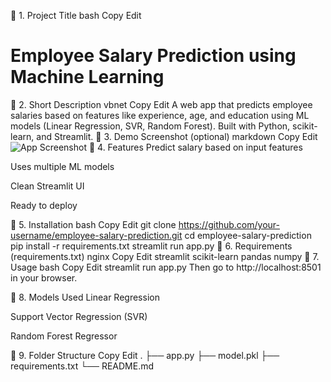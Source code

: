 📌 1. Project Title
bash
Copy
Edit
# Employee Salary Prediction using Machine Learning
📌 2. Short Description
vbnet
Copy
Edit
A web app that predicts employee salaries based on features like experience, age, and education using ML models (Linear Regression, SVR, Random Forest). Built with Python, scikit-learn, and Streamlit.
📌 3. Demo Screenshot (optional)
markdown
Copy
Edit
![App Screenshot](screenshot.png)
📌 4. Features
Predict salary based on input features

Uses multiple ML models

Clean Streamlit UI

Ready to deploy

📌 5. Installation
bash
Copy
Edit
git clone https://github.com/your-username/employee-salary-prediction.git
cd employee-salary-prediction
pip install -r requirements.txt
streamlit run app.py
📌 6. Requirements (requirements.txt)
nginx
Copy
Edit
streamlit
scikit-learn
pandas
numpy
📌 7. Usage
bash
Copy
Edit
streamlit run app.py
Then go to http://localhost:8501 in your browser.

📌 8. Models Used
Linear Regression

Support Vector Regression (SVR)

Random Forest Regressor

📌 9. Folder Structure
Copy
Edit
.
├── app.py
├── model.pkl
├── requirements.txt
└── README.md


